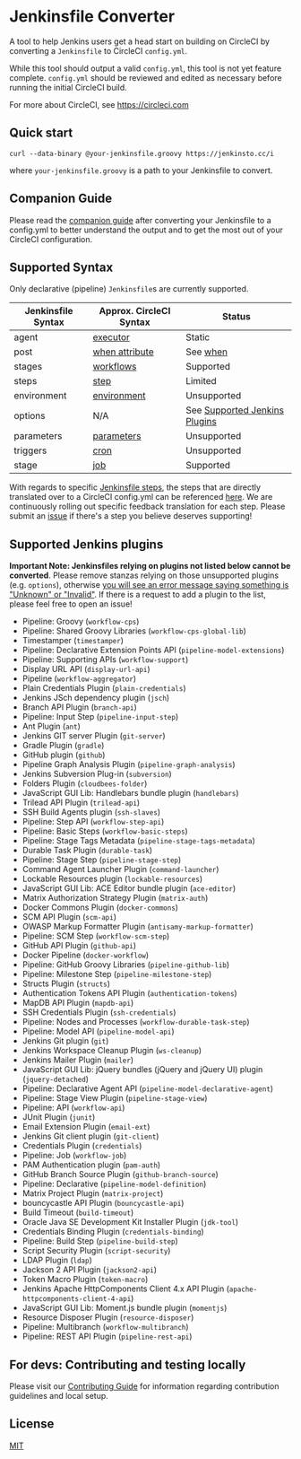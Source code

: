 # Jenkinsfile Converter

A tool to help Jenkins users get a head start on building on CircleCI by converting a `Jenkinsfile` to CircleCI `config.yml`.

While this tool should output a valid `config.yml`, this tool is not yet feature complete. `config.yml` should be reviewed and edited as necessary before running the initial CircleCI build.

For more about CircleCI, see https://circleci.com

## Quick start

`curl --data-binary @your-jenkinsfile.groovy https://jenkinsto.cc/i`

where `your-jenkinsfile.groovy` is a path to your Jenkinsfile to convert.

## Companion Guide

Please read the [companion guide](./docs/GUIDE.md) after converting your Jenkinsfile to a config.yml to better understand the output and to get the most out of your CircleCI configuration.

## Supported Syntax

Only declarative (pipeline) `Jenkinsfile`s are currently supported.

| Jenkinsfile Syntax | Approx. CircleCI Syntax                                                                          | Status                                                                                |
| ------------------ | ------------------------------------------------------------------------------------------------ | ------------------------------------------------------------------------------------- |
| agent              | [executor](https://circleci.com/docs/2.0/configuration-reference/#executors-requires-version-21) | Static                                                                                |
| post               | [when attribute](https://circleci.com/docs/2.0/configuration-reference/#the-when-attribute)      | See [when](https://circleci.com/docs/2.0/configuration-reference/#the-when-attribute) |
| stages             | [workflows](https://circleci.com/docs/2.0/workflows/)                                            | Supported                                                                             |
| steps              | [step](https://circleci.com/docs/2.0/jobs-steps/#steps-overview)                                 | Limited                                                                               |
| environment        | [environment](https://circleci.com/docs/2.0/env-vars/)                                           | Unsupported                                                                           |
| options            | N/A                                                                                              | See [Supported Jenkins Plugins](#supported-jenkins-plugins)                           |
| parameters         | [parameters](https://circleci.com/docs/2.0/reusing-config/#using-the-parameters-declaration)     | Unsupported                                                                           |
| triggers           | [cron](https://circleci.com/docs/2.0/workflows/#scheduling-a-workflow)                           | Unsupported                                                                           |
| stage              | [job](https://circleci.com/docs/2.0/configuration-reference/#jobs)                               | Supported                                                                             |

With regards to specific [Jenkinsfile steps](https://www.jenkins.io/doc/pipeline/steps/), the steps that are directly translated over to a CircleCI config.yml can be referenced [here](./mapping/mapper_steps.js). We are continuously rolling out specific feedback translation for each step. Please submit an [issue](./.github/CONTRIBUTING.md) if there's a step you believe deserves supporting!

## Supported Jenkins plugins

**Important Note: Jenkinsfiles relying on plugins not listed below cannot be converted**. Please remove stanzas relying on those unsupported plugins (e.g. `options`), otherwise <u>you will see an error message saying something is "Unknown" or "Invalid"</u>. If there is a request to add a plugin to the list, please feel free to open an issue!

- Pipeline: Groovy (`workflow-cps`)
- Pipeline: Shared Groovy Libraries (`workflow-cps-global-lib`)
- Timestamper (`timestamper`)
- Pipeline: Declarative Extension Points API (`pipeline-model-extensions`)
- Pipeline: Supporting APIs (`workflow-support`)
- Display URL API (`display-url-api`)
- Pipeline (`workflow-aggregator`)
- Plain Credentials Plugin (`plain-credentials`)
- Jenkins JSch dependency plugin (`jsch`)
- Branch API Plugin (`branch-api`)
- Pipeline: Input Step (`pipeline-input-step`)
- Ant Plugin (`ant`)
- Jenkins GIT server Plugin (`git-server`)
- Gradle Plugin (`gradle`)
- GitHub plugin (`github`)
- Pipeline Graph Analysis Plugin (`pipeline-graph-analysis`)
- Jenkins Subversion Plug-in (`subversion`)
- Folders Plugin (`cloudbees-folder`)
- JavaScript GUI Lib: Handlebars bundle plugin (`handlebars`)
- Trilead API Plugin (`trilead-api`)
- SSH Build Agents plugin (`ssh-slaves`)
- Pipeline: Step API (`workflow-step-api`)
- Pipeline: Basic Steps (`workflow-basic-steps`)
- Pipeline: Stage Tags Metadata (`pipeline-stage-tags-metadata`)
- Durable Task Plugin (`durable-task`)
- Pipeline: Stage Step (`pipeline-stage-step`)
- Command Agent Launcher Plugin (`command-launcher`)
- Lockable Resources plugin (`lockable-resources`)
- JavaScript GUI Lib: ACE Editor bundle plugin (`ace-editor`)
- Matrix Authorization Strategy Plugin (`matrix-auth`)
- Docker Commons Plugin (`docker-commons`)
- SCM API Plugin (`scm-api`)
- OWASP Markup Formatter Plugin (`antisamy-markup-formatter`)
- Pipeline: SCM Step (`workflow-scm-step`)
- GitHub API Plugin (`github-api`)
- Docker Pipeline (`docker-workflow`)
- Pipeline: GitHub Groovy Libraries (`pipeline-github-lib`)
- Pipeline: Milestone Step (`pipeline-milestone-step`)
- Structs Plugin (`structs`)
- Authentication Tokens API Plugin (`authentication-tokens`)
- MapDB API Plugin (`mapdb-api`)
- SSH Credentials Plugin (`ssh-credentials`)
- Pipeline: Nodes and Processes (`workflow-durable-task-step`)
- Pipeline: Model API (`pipeline-model-api`)
- Jenkins Git plugin (`git`)
- Jenkins Workspace Cleanup Plugin (`ws-cleanup`)
- Jenkins Mailer Plugin (`mailer`)
- JavaScript GUI Lib: jQuery bundles (jQuery and jQuery UI) plugin (`jquery-detached`)
- Pipeline: Declarative Agent API (`pipeline-model-declarative-agent`)
- Pipeline: Stage View Plugin (`pipeline-stage-view`)
- Pipeline: API (`workflow-api`)
- JUnit Plugin (`junit`)
- Email Extension Plugin (`email-ext`)
- Jenkins Git client plugin (`git-client`)
- Credentials Plugin (`credentials`)
- Pipeline: Job (`workflow-job`)
- PAM Authentication plugin (`pam-auth`)
- GitHub Branch Source Plugin (`github-branch-source`)
- Pipeline: Declarative (`pipeline-model-definition`)
- Matrix Project Plugin (`matrix-project`)
- bouncycastle API Plugin (`bouncycastle-api`)
- Build Timeout (`build-timeout`)
- Oracle Java SE Development Kit Installer Plugin (`jdk-tool`)
- Credentials Binding Plugin (`credentials-binding`)
- Pipeline: Build Step (`pipeline-build-step`)
- Script Security Plugin (`script-security`)
- LDAP Plugin (`ldap`)
- Jackson 2 API Plugin (`jackson2-api`)
- Token Macro Plugin (`token-macro`)
- Jenkins Apache HttpComponents Client 4.x API Plugin (`apache-httpcomponents-client-4-api`)
- JavaScript GUI Lib: Moment.js bundle plugin (`momentjs`)
- Resource Disposer Plugin (`resource-disposer`)
- Pipeline: Multibranch (`workflow-multibranch`)
- Pipeline: REST API Plugin (`pipeline-rest-api`)

## For devs: Contributing and testing locally

Please visit our [Contributing Guide](./.github/CONTRIBUTING.md) for information regarding contribution guidelines and local setup.

## License

[MIT](https://opensource.org/licenses/MIT)
